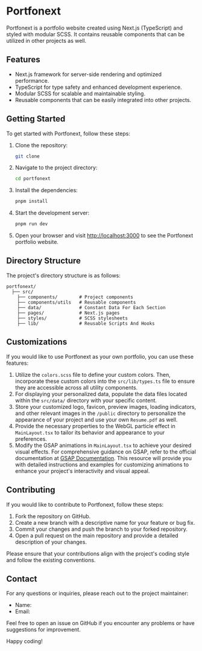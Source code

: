 # Portfonext

Portfonext is a portfolio website created using Next.js (TypeScript) and styled with modular SCSS. It contains reusable components that can be utilized in other projects as well.

## Features

- Next.js framework for server-side rendering and optimized performance.
- TypeScript for type safety and enhanced development experience.
- Modular SCSS for scalable and maintainable styling.
- Reusable components that can be easily integrated into other projects.

## Getting Started

To get started with Portfonext, follow these steps:

1. Clone the repository:

   ```bash
   git clone 
   ```

2. Navigate to the project directory:

   ```bash
   cd portfonext
   ```

3. Install the dependencies:

   ```bash
   pnpm install
   ```

4. Start the development server:

   ```bash
   pnpm run dev
   ```

5. Open your browser and visit [http://localhost:3000](http://localhost:3000) to see the Portfonext portfolio website.

## Directory Structure

The project's directory structure is as follows:

```
portfonext/
  ├── src/
    ├── components/        # Project components
    ├── components/utils   # Reusable components
    ├── data/              # Constant Data For Each Section
    ├── pages/             # Next.js pages
    ├── styles/            # SCSS stylesheets
    ├── lib/               # Reusable Scripts And Hooks
```

## Customizations

If you would like to use Portfonext as your own portfolio, you can use these features:

1. Utilize the `colors.scss` file to define your custom colors. Then, incorporate these custom colors into the `src/lib/types.ts` file to ensure they are accessible across all utility components.
2. For displaying your personalized data, populate the data files located within the `src/data/` directory with your specific content.
3. Store your customized logo, favicon, preview images, loading indicators, and other relevant images in the `/public` directory to personalize the appearance of your project and use your own ```Resume.pdf``` as well.
4. Provide the necessary properties to the WebGL particle effect in ```MainLayout.tsx``` to tailor its behavior and appearance to your preferences.
5. Modify the GSAP animations in ```MainLayout.tsx``` to achieve your desired visual effects. For comprehensive guidance on GSAP, refer to the official documentation at [GSAP Documentation](https://gsap.com/docs/v3/). This resource will provide you with detailed instructions and examples for customizing animations to enhance your project's interactivity and visual appeal.

## Contributing

If you would like to contribute to Portfonext, follow these steps:

1. Fork the repository on GitHub.
2. Create a new branch with a descriptive name for your feature or bug fix.
3. Commit your changes and push the branch to your forked repository.
4. Open a pull request on the main repository and provide a detailed description of your changes.

Please ensure that your contributions align with the project's coding style and follow the existing conventions.


## Contact

For any questions or inquiries, please reach out to the project maintainer:

- Name: 
- Email: 

Feel free to open an issue on GitHub if you encounter any problems or have suggestions for improvement.


Happy coding!

